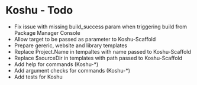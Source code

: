 # Koshu - Todo

* Fix issue with missing build_success param when triggering build from Package Manager Console
* Allow target to be passed as parameter to Koshu-Scaffold
* Prepare gereric, website and library templates
* Replace Project.Name in tempaltes with name passed to Koshu-Scaffold
* Replace $sourceDir in templates with path passed to Koshu-Scaffold
* Add help for commands (Koshu-*)
* Add argument checks for commands (Koshu-*)
* Add tests for Koshu